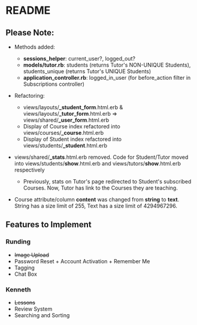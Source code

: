 # README

## Please Note:

- Methods added:
  - **sessions_helper**: current_user?, logged_out?
  - **models/tutor.rb**: students (returns Tutor's NON-UNIQUE Students), students_unique
    (returns Tutor's UNIQUE Students)
  - **application_controller.rb**: logged_in_user (for before_action filter in
    Subscriptions controller)

- Refactoring:
  - views/layouts/**_student_form**.html.erb
    & views/layouts/**_tutor_form**.html.erb =>
views/shared/**_user_form**.html.erb
  - Display of Course index refactored into views/courses/**_course**.html.erb
  - Display of Student index refactored into
    views/students/**_student**.html.erb

- views/shared/**_stats**.html.erb removed. Code for Student/Tutor moved
  into views/students/**show**.html.erb and views/tutors/**show**.html.erb
respectively
    - Previously, stats on Tutor's page redirected to Student's subscribed
      Courses. Now, Tutor has link to the Courses they are teaching.
- Course attribute/column **content** was changed from **string** to **text**.
  String has a size limit of 255, Text has a size limit of 4294967296.

## Features to Implement

### Runding

- ~~Image Upload~~
- Password Reset + Account Activation + Remember Me
- Tagging
- Chat Box

### Kenneth

- ~~Lessons~~
- Review System
- Searching and Sorting
